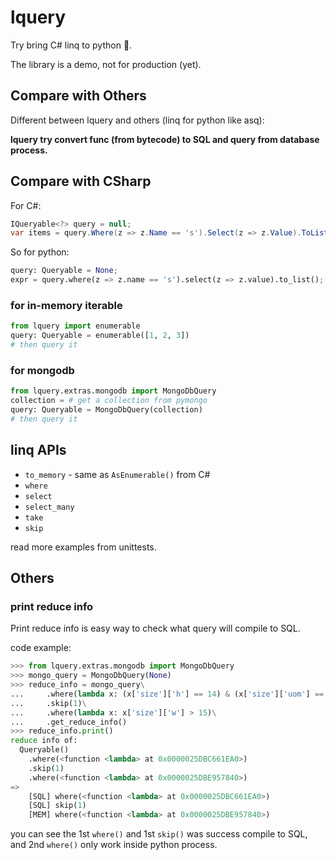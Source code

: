# lquery

Try bring C# linq to python 🎈.

The library is a demo, not for production (yet).

## Compare with Others

Different between lquery and others (linq for python like asq):

**lquery try convert func (from bytecode) to SQL and query from database process.**

## Compare with CSharp

For C#:

``` cs
IQueryable<?> query = null;
var items = query.Where(z => z.Name == 's').Select(z => z.Value).ToList();
```

So for python:

``` py
query: Queryable = None;
expr = query.where(z => z.name == 's').select(z => z.value).to_list();
```

### for in-memory iterable

``` py
from lquery import enumerable
query: Queryable = enumerable([1, 2, 3])
# then query it
```

### for mongodb

``` py
from lquery.extras.mongodb import MongoDbQuery
collection = # get a collection from pymongo
query: Queryable = MongoDbQuery(collection)
# then query it
```

## linq APIs

* `to_memory` - same as `AsEnumerable()` from C#
* `where`
* `select`
* `select_many`
* `take`
* `skip`

read more examples from unittests.

## Others

### print reduce info

Print reduce info is easy way to check what query will compile to SQL.

code example:

``` py
>>> from lquery.extras.mongodb import MongoDbQuery
>>> mongo_query = MongoDbQuery(None)
>>> reduce_info = mongo_query\
...     .where(lambda x: (x['size']['h'] == 14) & (x['size']['uom'] == 'cm'))\
...     .skip(1)\
...     .where(lambda x: x['size']['w'] > 15)\
...     .get_reduce_info()
>>> reduce_info.print()
reduce info of:
  Queryable()
    .where(<function <lambda> at 0x0000025DBC661EA0>)
    .skip(1)
    .where(<function <lambda> at 0x0000025DBE957840>)
=>
    [SQL] where(<function <lambda> at 0x0000025DBC661EA0>)
    [SQL] skip(1)
    [MEM] where(<function <lambda> at 0x0000025DBE957840>)
```

you can see the 1st `where()` and 1st `skip()` was success compile to SQL, and 2nd `where()` only work inside python process.
